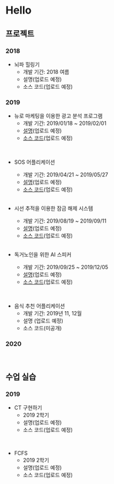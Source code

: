 # Hello


## 프로젝트

### 2018
- 뇌파 힐링기
  - 개발 기간: 2018 여름
  - 설명(업로드 예정)
  - 소스 코드(업로드 예정)
  

### 2019
- 뉴로 마케팅을 이용한 광고 분석 프로그램
  - 개발 기간: 2019/01/18 ~ 2019/02/01  
  - [설명](https://github.com/minji-o-j/Advertisement-Analysis-Program/blob/master/README.md)(업로드 예정)
  - [소스 코드](https://github.com/minji-o-j/Advertisement-Analysis-Program)(업로드 예정)
 <br>
 
- SOS 어플리케이션
  - 개발 기간: 2019/04/21 ~ 2019/05/27  
  - [설명](https://github.com/minji-o-j/SOS-Application/blob/master/README.md)(업로드 예정)  
  - [소스 코드](https://github.com/minji-o-j/SOS-Application)(업로드 예정)
  <br>
  
- 시선 추적을 이용한 잠금 해제 시스템
  - 개발 기간: 2019/08/19 ~ 2019/09/11  
  - [설명](https://github.com/minji-o-j/Unlocking-System-with-Gaze-Tracking/blob/master/README.md)(업로드 예정)  
  - [소스 코드](https://github.com/minji-o-j/Unlocking-System-with-Gaze-Tracking)(업로드 예정)
  <br>
  
- 독거노인을 위한 AI 스피커
  - 개발 기간: 2019/09/25 ~ 2019/12/05
  - [설명](https://github.com/minji-o-j/AI-Speaker-for-Senior-Citizen/blob/master/README.md)(업로드 예정)  
  - [소스 코드](https://github.com/minji-o-j/AI-Speaker-for-Senior-Citizen)(업로드 예정)  
<br>

- 음식 추천 어플리케이션
  - 개발 기간: 2019년 11, 12월  
  - 설명 (업로드 예정)  
  - 소스 코드(미공개)
  

### 2020
<br>


## 수업 실습
### 2019
- CT 구현하기  
  - 2019 2학기
  - 설명(업로드 예정)
  - 소스 코드(업로드 예정)
<br>

- FCFS  
  - 2019 2학기
  - 설명(업로드 예정)
  - 소스 코드(업로드 예정)
<br>
